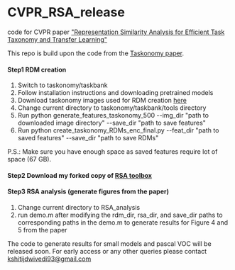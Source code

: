 # CVPR_RSA_release
code for CVPR paper ["Representation Similarity Analysis for Efficient Task Taxonomy and Transfer Learning"](https://arxiv.org/abs/1904.11740)

This repo is build upon the code from the [Taskonomy paper](http://taskonomy.stanford.edu/).
#### Step1 RDM creation

1. Switch to taskonomy/taskbank
2. Follow installation instructions and downloading pretrained models
3. Download taskonomy images used for RDM creation [here](https://drive.google.com/open?id=1IwP1_lfLl88FXq0AvfmYWUtw1Z5e6urT)
4. Change current directory to taskonomy/taskbank/tools directory
5. Run python generate_features_taskonomy_500 --img_dir "path to downloaded image directory" --save_dir "path to save features"
6. Run python create_taskonomy_RDMs_enc_final.py --feat_dir "path to saved features" --save_dir "path to save RDMs"

P.S.: Make sure you have enough space as saved features require lot of space (67 GB).

#### Step2 Download my forked copy of [RSA toolbox](https://github.com/kshitijd20/rsatoolbox)

#### Step3 RSA analysis (generate figures from the paper)

1. Change current directory to RSA_analysis
2. run demo.m after modifying the rdm_dir, rsa_dir, and save_dir paths to corresponding paths in the demo.m to generate results for Figure 4 and 5 from the paper

The code to generate results for small models and pascal VOC will be released soon. For early access or any other queries please contact kshitijdwivedi93@gmail.com
